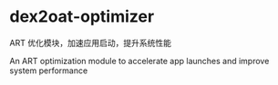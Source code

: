# dex2oat-optimizer

ART 优化模块，加速应用启动，提升系统性能

An ART optimization module to accelerate app launches and improve system performance
